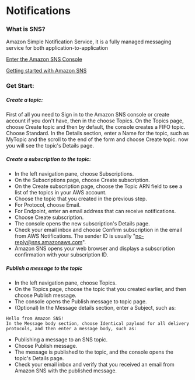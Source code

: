 # Notifications

### What is SNS?
Amazon Simple Notification Service, it is a fully managed messaging service for both application-to-application

[Enter the Amazon SNS Console](https://signin.aws.amazon.com/signin?redirect_uri=https%3A%2F%2Fconsole.aws.amazon.com%2Fsns%2Fv2%2Fhome%3Fstate%3DhashArgs%2523%26isauthcode%3Dtrue&client_id=arn%3Aaws%3Aiam%3A%3A015428540659%3Auser%2Fsns&forceMobileApp=0)


[Getting started with Amazon SNS](https://docs.aws.amazon.com/sns/latest/dg/sns-getting-started.html)

### Get Start:
##### Create a topic:
First of all you need to Sign in to the Amazon SNS console or create account if you don't have, then in the choose Topics.
On the Topics page, choose Create topic and then by default, the console creates a FIFO topic. Choose Standard.
In the Details section, enter a Name for the topic, such as MyTopic and the scroll to the end of the form and choose Create topic.
now you will see the topic's Details page.

##### Create a subscription to the topic:
- In the left navigation pane, choose Subscriptions.
- On the Subscriptions page, choose Create subscription.
- On the Create subscription page, choose the Topic ARN field to see a list of the topics in your AWS account.
- Choose the topic that you created in the previous step.
- For Protocol, choose Email.
- For Endpoint, enter an email address that can receive notifications.
- Choose Create subscription.
- The console opens the new subscription's Details page.
- Check your email inbox and choose Confirm subscription in the email from AWS Notifications. The sender ID is usually "no-reply@sns.amazonaws.com".
- Amazon SNS opens your web browser and displays a subscription confirmation with your subscription ID.


##### Publish a message to the topic
- In the left navigation pane, choose Topics.
- On the Topics page, choose the topic that you created earlier, and then choose Publish message.
- The console opens the Publish message to topic page.
- (Optional) In the Message details section, enter a Subject, such as:
```
Hello from Amazon SNS!
In the Message body section, choose Identical payload for all delivery protocols, and then enter a message body, such as:
```
- Publishing a message to an SNS topic.
- Choose Publish message.
- The message is published to the topic, and the console opens the topic's Details page.
- Check your email inbox and verify that you received an email from Amazon SNS with the published message.